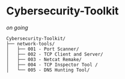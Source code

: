 # Cybersecurity-Toolkit
_on going_

```
Cybersecurity-Toolkit/
├── network-tools/
│   ├── 001 - Port Scanner/
│   ├── 002 - TCP Client and Server/
│   ├── 003 - Netcat Remake/
│   ├── 004 - TCP Inspector Tool /
│   └── 005 - DNS Hunting Tool/
```


